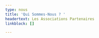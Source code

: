 ```yaml
---
type: nous
title: 'Qui Sommes-Nous ? '
headertext: Les Associations Partenaires
linkblock: []

---
```

